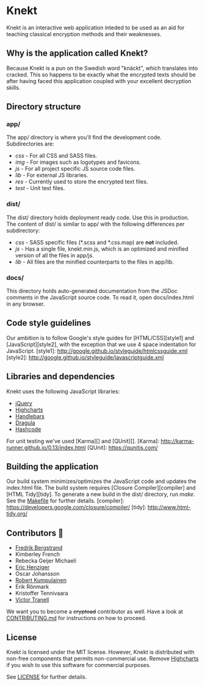 # Knekt

Knekt is an interactive web application inteded to be used as an aid
for teaching classical encryption methods and their weaknesses.

## Why is the application called Knekt?
Because Knekt is a pun on the Swedish word "knäckt", which translates into
cracked. This so happens to be exactly what the encrypted texts should be after
having faced this application coupled with your excellent decryption skills.

## Directory structure
### app/
The app/ directory is where you'll find the development code.
Subdirectories are:
  * *css* - For all CSS and SASS files.
  * *img* - For images such as logotypes and favicons.
  * *js* - For all project specific JS source code files.
  * *lib* - For external JS libraries.
  * *res* - Currently used to store the encrypted text files.
  * *test* - Unit test files.
 
### dist/
The dist/ directory holds deployment ready code. Use this in production.
The content of dist/ is similar to app/ with the following differences
per subdirectory:
  * *css* - SASS specific files (*.scss and *.css.map) are __not__ included.
  * *js* - Has a single file, knekt.min.js, which is an optimized and minified version of all the files in app/js.
  * *lib* - All files are the minified counterparts to the files in app/lib.

### docs/
This directory holds auto-generated documentation from the JSDoc
comments in the JavaScript source code. To read it, open docs/index.html
in any browser.

## Code style guidelines
Our ambition is to follow Google's style guides for [HTML/CSS][style1]
and [JavaScript][style2], with the exception that we use 4 space
indentation for JavaScript.
[style1]: http://google.github.io/styleguide/htmlcssguide.xml
[style2]: http://google.github.io/styleguide/javascriptguide.xml

## Libraries and dependencies

Knekt uses the following JavaScript libraries:
  * [jQuery](https://jquery.com/)
  * [Highcharts](http://www.highcharts.com/)
  * [Handlebars](http://handlebarsjs.com/)
  * [Dragula](http://bevacqua.github.io/dragula/)
  * [Hashcode](https://github.com/stuartbannerman/hashcode)
  
For unit testing we've used [Karma][] and [QUnit][].
[Karma]: http://karma-runner.github.io/0.13/index.html
[QUnit]: https://qunitjs.com/

## Building the application
Our build system minimizes/optimizes the JavaScript code and updates the index.html file.
The build system requires [Closure Compiler][compiler] and [HTML Tidy][tidy].
To generate a new build in the dist/ directory, run *make*. See the
[Makefile](Makefile) for further details.
[compiler]: https://developers.google.com/closure/compiler/
[tidy]: http://www.html-tidy.org/

## Contributors :frog:
- [Fredrik Bergstrand](https://github.com/fredrikbergstrand)
- Kimberley French
- Rebecka Geijer Michaeli
- [Eric Henziger](https://github.com/henziger)
- Oscar Johansson
- [Robert Kumpulainen](https://github.com/robrnen)
- Erik Rönmark
- Kristoffer Tennivaara
- [Victor Tranell](https://github.com/victortranell)

We want you to become a ~~cryptoad~~ contributor as well. Have a look at
[CONTRIBUTING.md](CONTRIBUTING.md) for instructions on how to proceed.

## License
Knekt is licensed under the MIT license. However, Knekt is distributed
with non-free components that permits non-commercial use. Remove
[Highcharts](https://highcharts.com) if you wish to use this software for
commercial purposes.

See [LICENSE](LICENSE.txt) for further details.
